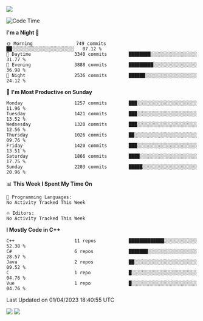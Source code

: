 ![](https://komarev.com/ghpvc/?username=lilpidgey&color=red)
<!--START_SECTION:waka-->
![Code Time](http://img.shields.io/badge/Code%20Time-1%2C491%20hrs%2018%20mins-blue)

**I'm a Night 🦉** 

```text
🌞 Morning                749 commits         ██░░░░░░░░░░░░░░░░░░░░░░░   07.12 % 
🌆 Daytime                3340 commits        ████████░░░░░░░░░░░░░░░░░   31.77 % 
🌃 Evening                3888 commits        █████████░░░░░░░░░░░░░░░░   36.98 % 
🌙 Night                  2536 commits        ██████░░░░░░░░░░░░░░░░░░░   24.12 % 
```
📅 **I'm Most Productive on Sunday** 

```text
Monday                   1257 commits        ███░░░░░░░░░░░░░░░░░░░░░░   11.96 % 
Tuesday                  1421 commits        ███░░░░░░░░░░░░░░░░░░░░░░   13.52 % 
Wednesday                1320 commits        ███░░░░░░░░░░░░░░░░░░░░░░   12.56 % 
Thursday                 1026 commits        ██░░░░░░░░░░░░░░░░░░░░░░░   09.76 % 
Friday                   1420 commits        ███░░░░░░░░░░░░░░░░░░░░░░   13.51 % 
Saturday                 1866 commits        ████░░░░░░░░░░░░░░░░░░░░░   17.75 % 
Sunday                   2203 commits        █████░░░░░░░░░░░░░░░░░░░░   20.96 % 
```


📊 **This Week I Spent My Time On** 

```text
💬 Programming Languages: 
No Activity Tracked This Week

🔥 Editors: 
No Activity Tracked This Week
```

**I Mostly Code in C++** 

```text
C++                      11 repos            █████████████░░░░░░░░░░░░   52.38 % 
C#                       6 repos             ███████░░░░░░░░░░░░░░░░░░   28.57 % 
Java                     2 repos             ██░░░░░░░░░░░░░░░░░░░░░░░   09.52 % 
C                        1 repo              █░░░░░░░░░░░░░░░░░░░░░░░░   04.76 % 
Vue                      1 repo              █░░░░░░░░░░░░░░░░░░░░░░░░   04.76 % 
```




 Last Updated on 01/04/2023 18:40:55 UTC
<!--END_SECTION:waka-->
![](https://hit.yhype.me/github/profile?user_id=42968544)
![](https://komarev.com/ghpvc/?lilpidgey)
